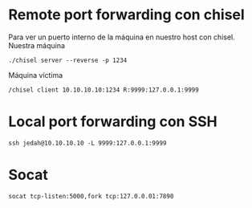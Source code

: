 
# Remote port forwarding con chisel
Para ver un puerto interno de la máquina en nuestro host con chisel.
Nuestra máquina
```
./chisel server --reverse -p 1234
```
Máquina víctima
```
/chisel client 10.10.10.10:1234 R:9999:127.0.0.1:9999
```

# Local port forwarding con SSH

```
ssh jedah@10.10.10.10 -L 9999:127.0.0.1:9999
```

# Socat

```
socat tcp-listen:5000,fork tcp:127.0.0.01:7890
```


